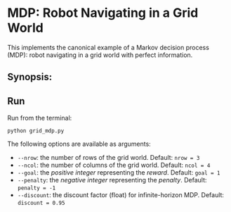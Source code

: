 # MDP: Robot Navigating in a Grid World
This implements the canonical example of a Markov decision process (MDP): robot navigating in a grid world with perfect information.

## Synopsis:

## Run

Run from the terminal:

`python grid_mdp.py`

The following options are available as arguments:
- `--nrow`: the number of rows of the grid world. Default: `nrow = 3`
- `--ncol`: the number of columns of the grid world. Default: `ncol = 4`
- `--goal`: the *positive integer* representing the *reward*. Default: `goal = 1`
- `--penalty`: the *negative integer* representing the *penalty*. Default: `penalty = -1`
- `--discount`: the discount factor (float) for infinite-horizon MDP. Default: `discount = 0.95`
